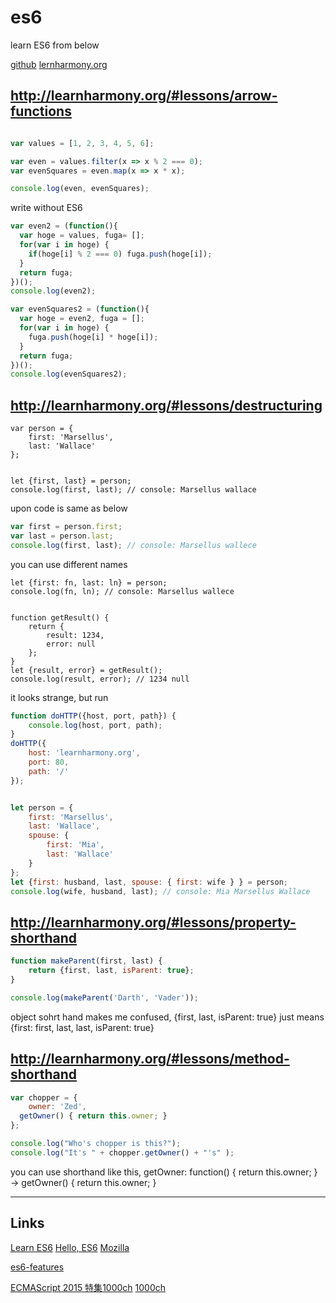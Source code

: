# es6

learn ES6 from below

[github](https://github.com/BrianGenisio/learnharmony)
[lernharmony.org](http://learnharmony.org/#)


## http://learnharmony.org/#lessons/arrow-functions

```js

var values = [1, 2, 3, 4, 5, 6];

var even = values.filter(x => x % 2 === 0);
var evenSquares = even.map(x => x * x);

console.log(even, evenSquares);
```

write without ES6

```js
var even2 = (function(){
  var hoge = values, fuga= [];
  for(var i in hoge) {
    if(hoge[i] % 2 === 0) fuga.push(hoge[i]);
  }
  return fuga;
})();
console.log(even2);

var evenSquares2 = (function(){
  var hoge = even2, fuga = [];
  for(var i in hoge) {
    fuga.push(hoge[i] * hoge[i]);
  }
  return fuga;  
})();
console.log(evenSquares2);

```


## http://learnharmony.org/#lessons/destructuring

```
var person = {
    first: 'Marsellus',
    last: 'Wallace'
};


let {first, last} = person;
console.log(first, last); // console: Marsellus wallace
```

upon code is same as below

```js
var first = person.first;
var last = person.last;
console.log(first, last); // console: Marsellus wallece
```

you can use different names

```
let {first: fn, last: ln} = person;
console.log(fn, ln); // console: Marsellus wallece


function getResult() {
    return {
        result: 1234,
        error: null
    };
}
let {result, error} = getResult();
console.log(result, error); // 1234 null
```

it looks strange, but run

```js
function doHTTP({host, port, path}) {
    console.log(host, port, path);
}
doHTTP({
    host: 'learnharmony.org',
    port: 80,
    path: '/'
});


let person = {
    first: 'Marsellus',
    last: 'Wallace',
    spouse: {
        first: 'Mia',
        last: 'Wallace'
    }
};
let {first: husband, last, spouse: { first: wife } } = person;
console.log(wife, husband, last); // console: Mia Marsellus Wallace
```

## http://learnharmony.org/#lessons/property-shorthand

```js
function makeParent(first, last) {
    return {first, last, isParent: true};
}

console.log(makeParent('Darth', 'Vader'));
```

object sohrt hand makes me confused, {first, last, isParent: true} just means {first: first, last, last, isParent: true}

## http://learnharmony.org/#lessons/method-shorthand

```js
var chopper = {
    owner: 'Zed',
  getOwner() { return this.owner; }
};

console.log("Who's chopper is this?");
console.log("It's " + chopper.getOwner() + "'s" );
```

you can use shorthand like this,
getOwner: function() { return this.owner; } → getOwner() { return this.owner; }




---

## Links

[Learn ES6](http://learnharmony.org/#lessons/)
[Hello, ES6](http://yoshiko-pg.github.io/slides/20150425-jsfes/)
[Mozilla](https://developer.mozilla.org/ja/docs/Web/JavaScript/Reference/Operators/Destructuring_assignment)

[es6-features](http://es6-features.org/#Constants)

[ECMAScript 2015 特集](https://html5experts.jp/series/ecma2015/)[1000ch](https://html5experts.jp/1000ch/16984/)
[1000ch](https://html5experts.jp/1000ch/16995/)
